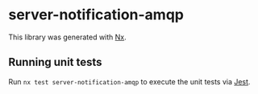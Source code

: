 # server-notification-amqp

This library was generated with [Nx](https://nx.dev).

## Running unit tests

Run `nx test server-notification-amqp` to execute the unit tests via [Jest](https://jestjs.io).
